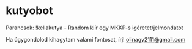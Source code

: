 # kutyobot
Parancsok:
!kellakutya - Random kiír egy MKKP-s igéretet/jelmondatot

Ha úgygondolod kihagytam valami fontosat, írj!
olinagy2111@gmail.com
